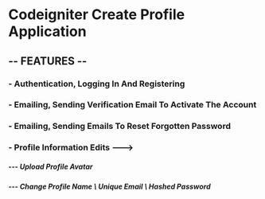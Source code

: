 # Codeigniter Create Profile Application

## -- FEATURES --

### - Authentication, Logging In And Registering
### - Emailing, Sending Verification Email To Activate The Account
### - Emailing, Sending Emails To Reset Forgotten Password
### - Profile Information Edits --->
##### --- Upload Profile Avatar
##### --- Change Profile Name \ Unique Email \ Hashed Password
